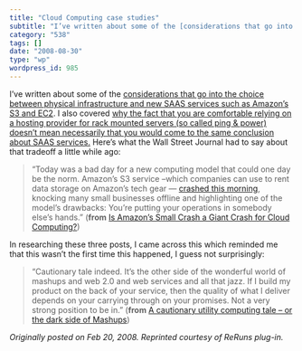 ```yaml
---
title: "Cloud Computing case studies"
subtitle: "I’ve written about some of the [considerations that go into the choice between physical infrastructu..."
category: "538"
tags: []
date: "2008-08-30"
type: "wp"
wordpress_id: 985
---
```

I’ve written about some of the [considerations that go into the choice between physical infrastructure and new SAAS services such as Amazon’s S3 and EC2](/2008/02/18/about-amzn-and-cloud-computing/). I also covered [why the fact that you are comfortable relying on a hosting provider for rack mounted servers (so called ping & power) doesn’t mean necessarily that you would come to the same conclusion about SAAS services.](/2008/02/19/about-amzn-and-cloud-computing-continued)
Here’s what the Wall Street Journal had to say about that tradeoff a little while ago:

> “Today was a bad day for a new computing model that could one day be the norm. Amazon’s S3 service –which companies can use to rent data storage on Amazon’s tech gear — [crashed this morning](http://www.roughtype.com/archives/2008/02/amazons_s3_util.php), knocking many small businesses offline and highlighting one of the model’s drawbacks: You’re putting your operations in somebody else’s hands.” (**from** [Is Amazon’s Small Crash a Giant Crash for Cloud Computing?](http://blogs.wsj.com/biztech/2008/02/15/is-amazons-small-crash-a-giant-crash-for-cloud-computing/?mod=homeblogmod_businesstechnology))

In researching these three posts, I came across this which reminded me that this wasn’t the first time this happened, I guess not surprisingly:

> “Cautionary tale indeed. It’s the other side of the wonderful world of mashups and web 2.0 and web services and all that jazz. If I build my product on the back of your service, then the quality of what I deliver depends on your carrying through on your promises. Not a very strong position to be in.” (**from** [A cautionary utility computing tale – or the dark side of Mashups](/2007/01/06/a-cautionary-utility-computing-tale-or-the-dark-side-of-mashups/))

*Originally posted on Feb 20, 2008. Reprinted courtesy of ReRuns plug-in.*
